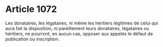 # Article 1072

Les donataires, les légataires, ni même les héritiers légitimes de celui qui aura fait la disposition, ni pareillement leurs donataires, légataires ou héritiers, ne pourront, en aucun cas, opposer aux appelés le défaut de publication ou inscription.